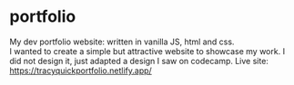 # portfolio
My dev portfolio website: written in vanilla JS, html and css. <br>
I wanted to create a simple but attractive website to showcase my work. I did not design it, just adapted a design I saw on codecamp.
Live site: https://tracyquickportfolio.netlify.app/
